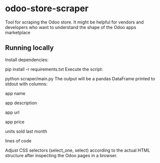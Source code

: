 # odoo-store-scraper
Tool for scraping the Odoo store.  It might be helpful for vendors and developers who want to understand the shape of the Odoo apps marketplace

## Running locally
Install dependencies:

pip install -r requirements.txt
Execute the script:

python scraper/main.py
The output will be a pandas DataFrame printed to stdout with columns:

app name

app description

app url

app price

units sold last month

lines of code

Adjust CSS selectors (select_one, select) according to the actual HTML structure after inspecting the Odoo pages in a browser.